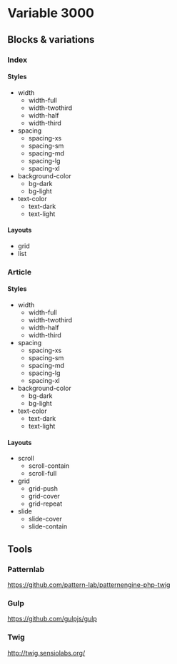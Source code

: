 # Variable 3000

## Blocks & variations

### Index
#### Styles
- width
  - width-full
  - width-twothird
  - width-half
  - width-third
- spacing
  - spacing-xs
  - spacing-sm
  - spacing-md
  - spacing-lg
  - spacing-xl
- background-color
  - bg-dark
  - bg-light
- text-color
  - text-dark
  - text-light

#### Layouts
- grid
- list

### Article
#### Styles
- width
  - width-full
  - width-twothird
  - width-half
  - width-third
- spacing
  - spacing-xs
  - spacing-sm
  - spacing-md
  - spacing-lg
  - spacing-xl
- background-color
  - bg-dark
  - bg-light
- text-color
  - text-dark
  - text-light
#### Layouts
- scroll
  - scroll-contain
  - scroll-full
- grid
  - grid-push
  - grid-cover
  - grid-repeat
- slide
  - slide-cover
  - slide-contain

## Tools

### Patternlab
https://github.com/pattern-lab/patternengine-php-twig

### Gulp
https://github.com/gulpjs/gulp

### Twig
http://twig.sensiolabs.org/
